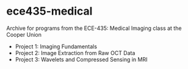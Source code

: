 # ece435-medical
Archive for programs from the ECE-435: Medical Imaging class at the Cooper Union

- Project 1: Imaging Fundamentals
- Project 2: Image Extraction from Raw OCT Data
- Project 3: Wavelets and Compressed Sensing in MRI